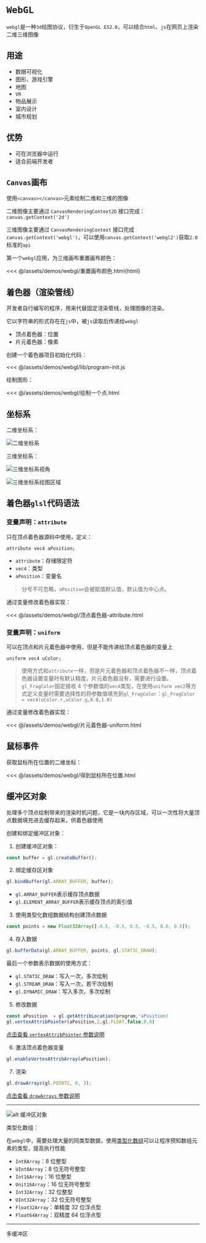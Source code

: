# `WebGL`

`webgl`是一种`3d`绘图协议，衍生于`OpenGL ES2.0`，可以结合`html`、`js`在网页上渲染二维三维图像

## 用途

- 数据可视化
- 图形、游戏引擎
- 地图
- `VR`
- 物品展示
- 室内设计
- 城市规划

## 优势

- 可在浏览器中运行
- 适合前端开发者

## `Canvas`画布

使用`<canvas></canvas>`元素绘制二维和三维的图像

二维图像主要通过 `CanvasRenderingContext2D` 接口完成：`canvas.getContext('2d')`

三维图像主要通过 `CanvasRenderingContext` 接口完成 `canvas.getContext('webgl')`，可以使用`canvas.getContext('webgl2')`获取`2.0`标准的`api`

第一个`webgl`应用，为三维画布重置画布颜色：

<<< @/assets/demos/webgl/重置画布颜色.html{html}

## 着色器（渲染管线）

开发者自行编写的程序，用来代替固定渲染管线，处理图像的渲染。

它以字符串的形式存在在`js`中，被`js`读取后传递给`webgl`

- 顶点着色器：位置
- 片元着色器：像素

创建一个着色器项目初始化代码：

<<< @/assets/demos/webgl/lib/program-init.js

绘制图形：

<<< @/assets/demos/webgl/绘制一个点.html

## 坐标系

二维坐标系：

![二维坐标系](../../assets/images/xy.png)

三维坐标系：

![三维坐标系视角](../../assets/images/xyz.png)

![三维坐标系绘图区域](../../assets/images/xyz绘图区域.png)

## 着色器`glsl`代码语法

### 变量声明：`attribute`

只在顶点着色器源码中使用，定义：

`attribute vec4 aPosition;`

- `attribute`：存储限定符
- `vec4`：类型
- `aPosition`：变量名

> 分号不可忽略，`aPosition`会被赋值默认值，默认值为中心点。

通过变量修改着色器实现：

<<< @/assets/demos/webgl/顶点着色器-attribute.html

### 变量声明：`uniform`

可以在顶点和片元着色器中使用，但是不能传递给顶点着色器的变量上

`uniform vec4 uColor;`

> 使用方式和`attribute`一样，但是片元着色器和顶点着色器不一样，顶点着色器设置变量时有默认精度，片元着色器没有，需要进行设置。
> `gl_FragColor`固定接收 4 个参数值的`vec4`类型，在使用`uniform vec2`等方式定义变量时需要选择性的将参数值填充到`gl_FragColor`：`gl_FragColor = vec4(uColor.r,uColor.g,0.0,1.0)`

通过变量修改着色器实现：

<<< @/assets/demos/webgl/片元着色器-uniform.html

## 鼠标事件

获取鼠标所在位置的二维坐标：

<<< @/assets/demos/webgl/得到鼠标所在位置.html

## 缓冲区对象

处理多个顶点绘制带来的渲染时机问题，它是一块内存区域，可以一次性将大量顶点数据填充进去缓存起来，供着色器使用

创建和绑定缓冲区对象：

1. 创建缓冲区对象：

```js
const buffer = gl.createBuffer();
```

2. 绑定缓存区对象

```js
gl.bindBuffer(gl.ARRAY_BUFFER, buffer);
```

- `gl.ARRAY_BUFFER`表示缓存顶点数据
- `gl.ELEMENT_ARRAY_BUFFER`表示缓存顶点的索引值

3. 使用类型化数组数据结构创建顶点数据

```js
const points = new Float32Array([-0.5, -0.5, 0.5, -0.5, 0.0, 0.5]);
```

4. 存入数据

```js
gl.bufferData(gl.ARRAY_BUFFER, points, gl.STATIC_DRAW);
```

最后一个参数表示数据的使用方式：

- `gl.STATIC_DRAW`：写入一次，多次绘制
- `gl.STREAM_DRAW`：写入一次，若干次绘制
- `gl.DYNAMIC_DRAW`：写入多次，多次绘制

5. 修改数据

```js
const aPosition  = gl.getAttribLocation(program,'aPosition)
gl.vertexAttribPointer(aPosition,2,gl.FLOAT,false,0,0)
```

[点击查看 `vertexAttribPointer` 参数说明](https://developer.mozilla.org/zh-CN/docs/Web/API/WebGLRenderingContext/vertexAttribPointer)

6. 激活顶点着色器变量

```js
gl.enableVertexAttribArray(aPosition);
```

7. 渲染

```js
gl.drawArrays(gl.POINTS, 0, 3);
```

[点击查看 `drawArrays` 参数说明](https://developer.mozilla.org/zh-CN/docs/Web/API/WebGLRenderingContext/drawArrays)

---

![alt 缓冲区对象](../../assets/images/%E7%BC%93%E5%86%B2%E5%8C%BA%E5%AF%B9%E8%B1%A1.png)

类型化数组：

在`webgl`中，需要处理大量的同类型数据，使用[类型化数组](https://juejin.cn/post/7027259708301901831)可以让程序预知数组元素的类型，提高执行性能

- `Int8Array`：8 位整型
- `UInt8Array`：8 位无符号整型
- `Int16Array`：16 位整型
- `Unit16Array`：16 位无符号整型
- `Int32Array`：32 位整型
- `UInt32Array`：32 位无符号整型
- `Float32Array`：单精度 32 位浮点型
- `Float64Array`：双精度 64 位浮点型

---

多缓冲区
